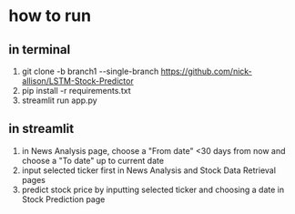 # how to run

## in terminal
1. git clone -b branch1 --single-branch https://github.com/nick-allison/LSTM-Stock-Predictor
2. pip install -r requirements.txt
3. streamlit run app.py

## in streamlit
1. in News Analysis page, choose a "From date" <30 days from now and choose a "To date" up to current date
2. input selected ticker first in News Analysis and Stock Data Retrieval pages
3. predict stock price by inputting selected ticker and choosing a date in Stock Prediction page
